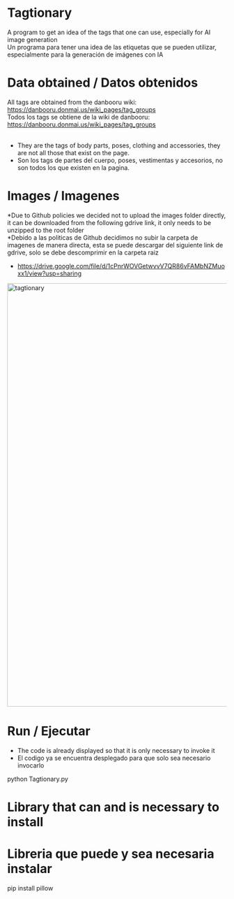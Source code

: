 # Tagtionary
A program to get an idea of the tags that one can use, especially for AI image generation<br>
Un programa para tener una idea de las etiquetas que se pueden utilizar, especialmente para la generación de imágenes con IA

# Data obtained / Datos obtenidos
All tags are obtained from the danbooru wiki: https://danbooru.donmai.us/wiki_pages/tag_groups<br>
Todos los tags se obtiene de la wiki de danbooru: https://danbooru.donmai.us/wiki_pages/tag_groups<br><br>
* They are the tags of body parts, poses, clothing and accessories, they are not all those that exist on the page.<br>
* Son los tags de partes del cuerpo, poses, vestimentas y accesorios, no son todos los que existen en la pagina.

# Images / Imagenes
*Due to Github policies we decided not to upload the images folder directly, it can be downloaded from the following gdrive link, it only needs to be unzipped to the root folder<br>
*Debido a las politicas de Github decidimos no subir la carpeta de imagenes de manera directa, esta se puede descargar del siguiente link de gdrive, solo se debe descomprimir en la carpeta raiz
* https://drive.google.com/file/d/1cPnrWOVGetwvvV7QR86vFAMbNZMuoxx1/view?usp=sharing


<img width="2162" height="969" alt="tagtionary" src="https://github.com/user-attachments/assets/267c7c3f-c59a-491d-ae61-0d7d2bfe40a4" />

# Run / Ejecutar
* The code is already displayed so that it is only necessary to invoke it<br>
* El codigo ya se encuentra desplegado para que solo sea necesario invocarlo

python Tagtionary.py

# Library that can and is necessary to install
# Libreria que puede y sea necesaria instalar
pip install pillow

